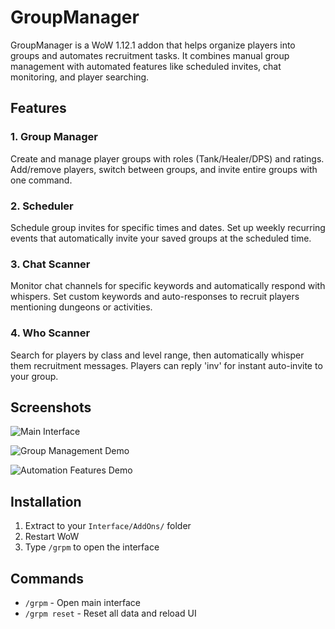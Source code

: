 # GroupManager

GroupManager is a WoW 1.12.1 addon that helps organize players into groups and automates recruitment tasks. It combines manual group management with automated features like scheduled invites, chat monitoring, and player searching.

## Features

### 1. Group Manager
Create and manage player groups with roles (Tank/Healer/DPS) and ratings. Add/remove players, switch between groups, and invite entire groups with one command.

### 2. Scheduler
Schedule group invites for specific times and dates. Set up weekly recurring events that automatically invite your saved groups at the scheduled time.

### 3. Chat Scanner
Monitor chat channels for specific keywords and automatically respond with whispers. Set custom keywords and auto-responses to recruit players mentioning dungeons or activities.

### 4. Who Scanner
Search for players by class and level range, then automatically whisper them recruitment messages. Players can reply 'inv' for instant auto-invite to your group.

## Screenshots

![Main Interface](https://i.ibb.co/d4TqKBDB/prev1.png)

![Group Management Demo](https://s6.ezgif.com/tmp/ezgif-66e2e1e22f88f2.gif)

![Automation Features Demo](https://s6.ezgif.com/tmp/ezgif-665e9b8e418ed1.gif)

## Installation

1. Extract to your `Interface/AddOns/` folder
2. Restart WoW
3. Type `/grpm` to open the interface

## Commands

- `/grpm` - Open main interface
- `/grpm reset` - Reset all data and reload UI